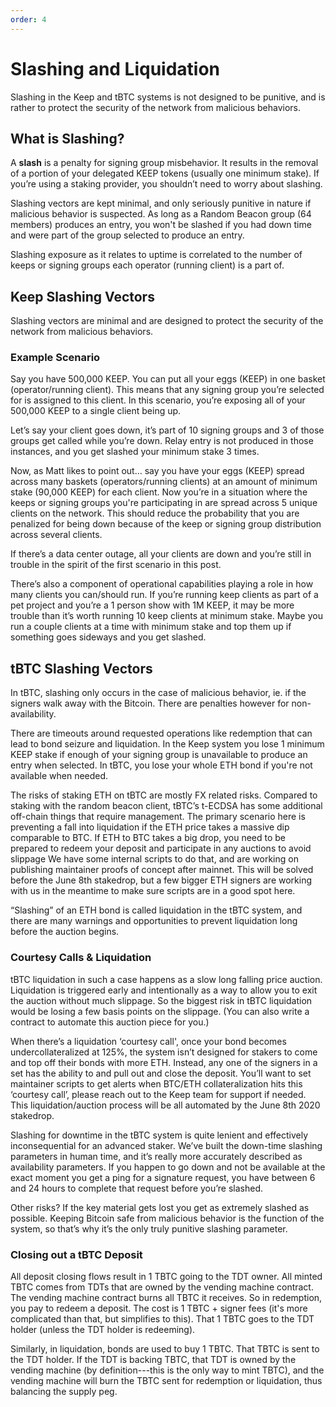 ```yaml
--- 
order: 4
---
```


# Slashing and Liquidation

Slashing in the Keep and tBTC systems is not designed to be punitive, and is rather to protect the security of the network from malicious behaviors.

## What is Slashing?

A **slash** is a penalty for signing group misbehavior. It results in the removal of a portion of your delegated KEEP tokens (usually one minimum stake). If you’re using a staking provider, you shouldn’t need to worry about slashing.

Slashing vectors are kept minimal, and only seriously punitive in nature if malicious behavior is suspected. As long as a Random Beacon group (64 members) produces an entry, you won't be slashed if you had down time and were part of the group selected to produce an entry. 

Slashing exposure as it relates to uptime is correlated to the number of keeps or signing groups each operator (running client) is a part of.

## Keep Slashing Vectors

Slashing vectors are minimal and are designed to protect the security of the network from malicious behaviors.

### Example Scenario

Say you have 500,000 KEEP. You can put all your eggs (KEEP) in one basket (operator/running client). This means that any signing group you’re selected for is assigned to this client. In this scenario, you’re exposing all of your 500,000 KEEP to a single client being up. 

Let’s say your client goes down, it’s part of 10 signing groups and 3 of those groups get called while you’re down. Relay entry is not produced in those instances, and you get slashed your minimum stake 3 times.

Now, as Matt likes to point out… say you have your eggs (KEEP) spread across many baskets (operators/running clients) at an amount of minimum stake (90,000 KEEP) for each client. Now you’re in a situation where the keeps or signing groups you're participating in are spread across 5 unique clients on the network. This should reduce the probability that you are penalized for being down because of the keep or signing group distribution across several clients.

If there’s a data center outage, all your clients are down and you’re still in trouble in the spirit of the first scenario in this post.

There’s also a component of operational capabilities playing a role in how many clients you can/should run. If you’re running keep clients as part of a pet project and you’re a 1 person show with 1M KEEP, it may be more trouble than it’s worth running 10 keep clients at minimum stake. Maybe you run a couple clients at a time with minimum stake and top them up if something goes sideways and you get slashed.

## tBTC Slashing Vectors

In tBTC, slashing only occurs in the case of malicious behavior, ie. if the signers walk away with the Bitcoin. There are penalties however for non-availability.

There are timeouts around requested operations like redemption that can lead to bond seizure and liquidation. In the Keep system you lose 1 minimum KEEP stake if enough of your signing group is unavailable to produce an entry when selected. In tBTC, you lose your whole ETH bond if you're not available when needed. 

The risks of staking ETH on tBTC are mostly FX related risks. Compared to staking with the random beacon client, tBTC’s t-ECDSA has some additional off-chain things that require management. The primary scenario here is preventing a fall into liquidation if the ETH price takes a massive dip comparable to BTC. If ETH to BTC takes a big drop, you need to be prepared to redeem your deposit and participate in any auctions to avoid slippage We have some internal scripts to do that, and are working on publishing maintainer proofs of concept after mainnet. This will be  solved before the June 8th stakedrop, but a few bigger ETH signers are working with us in the meantime to make sure scripts are in a good spot here. 

“Slashing” of an ETH bond is called liquidation in the tBTC system, and there are many warnings and opportunities to prevent liquidation long before the auction begins. 

### Courtesy Calls & Liquidation

tBTC liquidation in such a case happens as a slow long falling price auction. Liquidation is triggered early and intentionally as a way to allow you to exit the auction without much slippage. So the biggest risk in tBTC liquidation would be losing a few basis points on the slippage. (You can also write a contract to automate this auction piece for you.) 

When there’s a liquidation ‘courtesy call', once your bond becomes undercollateralized at 125%, the system isn’t designed for stakers to come and top off their bonds with more ETH. Instead, any one of the signers in a set has the ability to and pull out and close the deposit. You’ll want to set maintainer scripts to get alerts when BTC/ETH collateralization hits this ‘courtesy call’, please reach out to the Keep team for support if needed. This liquidation/auction process will be all automated by the June 8th 2020 stakedrop. 

Slashing for downtime in the tBTC system is quite lenient and effectively inconsequential for an advanced staker. We’ve built the down-time slashing parameters in human time, and it’s really more accurately described as availability parameters. If you happen to go down and not be available at the exact moment you get a ping for a signature request, you have between 6 and 24 hours to complete that request before you’re slashed.  

Other risks? If the key material gets lost you get as extremely slashed as possible. Keeping Bitcoin safe from malicious behavior is the function of the system, so that’s why it’s the only truly punitive slashing parameter.

### Closing out a tBTC Deposit

All deposit closing flows result in 1 TBTC going to the TDT owner. All minted TBTC comes from TDTs that are owned by the vending machine contract. The vending machine contract burns all TBTC it receives. So in redemption, you pay to redeem a deposit. The cost is 1 TBTC + signer fees (it's more complicated than that, but simplifies to this). That 1 TBTC goes to the TDT holder (unless the TDT holder is redeeming). 

Similarly, in liquidation, bonds are used to buy 1 TBTC. That TBTC is sent to the TDT holder. If the TDT is backing TBTC, that TDT is owned by the vending machine (by definition---this is the only way to mint TBTC), and the vending machine will burn the TBTC sent for redemption or liquidation, thus balancing the supply peg.